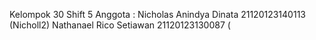 Kelompok 30
Shift 5
Anggota : Nicholas Anindya Dinata 21120123140113 (Nicholl2)
          Nathanael Rico Setiawan 21120123130087 (
